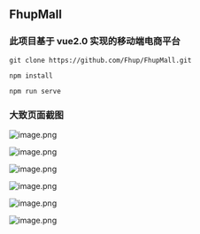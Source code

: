 ## FhupMall

### 此项目基于 vue2.0 实现的移动端电商平台

```
git clone https://github.com/Fhup/FhupMall.git
```

```
npm install
```

```
npm run serve
```

### 大致页面截图

![image.png](https://p6-juejin.byteimg.com/tos-cn-i-k3u1fbpfcp/9e32a33c2a96477188ba129f6b14166b~tplv-k3u1fbpfcp-watermark.image?)

![image.png](https://p9-juejin.byteimg.com/tos-cn-i-k3u1fbpfcp/93302ad196d64bef84556fc2477c033e~tplv-k3u1fbpfcp-watermark.image?)

![image.png](https://p6-juejin.byteimg.com/tos-cn-i-k3u1fbpfcp/b8da7e6a60644a2d8bed21d0bdce426f~tplv-k3u1fbpfcp-watermark.image?)

![image.png](https://p6-juejin.byteimg.com/tos-cn-i-k3u1fbpfcp/d592aa70c8b34844a7d5288c602f19be~tplv-k3u1fbpfcp-watermark.image?)

![image.png](https://p6-juejin.byteimg.com/tos-cn-i-k3u1fbpfcp/6f1dc084614f49fcac5c69e1fb8108a3~tplv-k3u1fbpfcp-watermark.image?)

![image.png](https://p1-juejin.byteimg.com/tos-cn-i-k3u1fbpfcp/f0d5bb182bdc444fb854465df09b9289~tplv-k3u1fbpfcp-watermark.image?)
